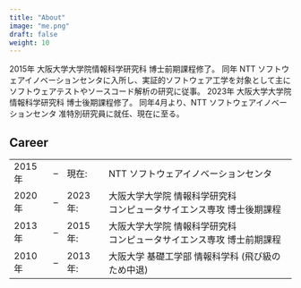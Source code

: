 ```yaml
---
title: "About"
image: "me.png"
draft: false
weight: 10
---
```


2015年 大阪大学大学院情報科学研究科 博士前期課程修了。
同年 NTT ソフトウェアイノベーションセンタに入所し、実証的ソフトウェア工学を対象として主にソフトウェアテストやソースコード解析の研究に従事。
2023年 大阪大学大学院情報科学研究科 博士後期課程修了。
同年4月より、NTT ソフトウェアイノベーションセンタ 准特別研究員に就任、現在に至る。
<br>
<a href="https://scholar.google.com/citations?hl=en&user=BCusIZwAAAAJ" class="icons8-google-scholar my-icon"></a>
<a href="https://twitter.com/_knukio" class="icons8-twitter my-icon"></a>
<a href="https://github.com/knukio" class="icons8-github my-icon"></a>

## Career
<table class="career">
    <tbody>
        <tr>
            <td class="year">2015年</td>
            <td class="year">&ndash;</td>
            <td class="year">現在:</td>
            <td class="desc">NTT ソフトウェアイノベーションセンタ</td>
        </tr>
        <tr>
            <td class="year">2020年</td>
            <td class="year">&ndash;</td>
            <td class="year">2023年:</td>
            <td class="desc">大阪大学大学院 情報科学研究科 <br> コンピュータサイエンス専攻 博士後期課程</td>
        </tr>
        <tr>
            <td class="year">2013年</td>
            <td class="year">&ndash;</td>
            <td class="year">2015年:</td>
            <td class="desc">大阪大学大学院 情報科学研究科 <br> コンピュータサイエンス専攻 博士前期課程</td>
        </tr>
        <tr>
            <td class="year">2010年</td>
            <td class="year">&ndash;</td>
            <td class="year">2013年:</td>
            <td class="desc">大阪大学 基礎工学部 情報科学科 (飛び級のため中退)</td>
        </tr>
    </tbody>
</table>